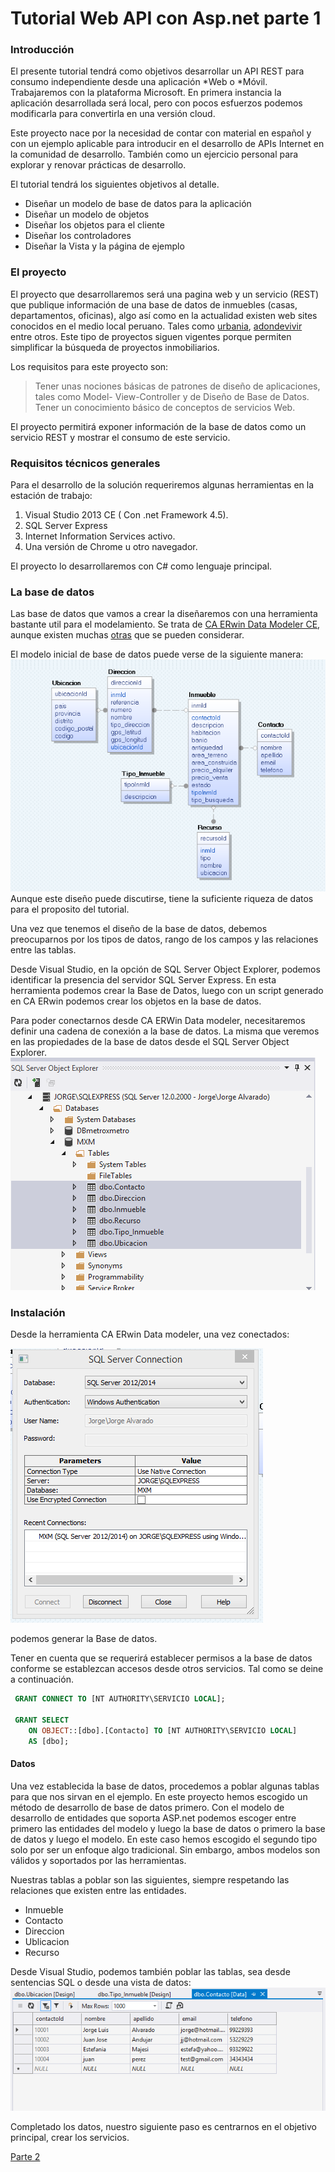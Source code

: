# Tutorial Web API con Asp.net  parte 1

### Introducción

El presente tutorial tendrá como objetivos desarrollar un API REST para consumo independiente desde una aplicación *Web o *Móvil. Trabajaremos con la plataforma Microsoft. En primera instancia la aplicación desarrollada será local, pero con pocos esfuerzos podemos modificarla para convertirla en una versión cloud.

Este proyecto nace por la necesidad de contar con material en español y con un ejemplo aplicable para introducir en el desarrollo de APIs Internet en la comunidad de desarrollo. También como un ejercicio personal para explorar y renovar prácticas de desarrollo.

El tutorial tendrá los siguientes objetivos al detalle.

  - Diseñar un modelo de base de datos para la aplicación
  - Diseñar un modelo de objetos
  - Diseñar los objetos para el cliente
  - Diseñar los controladores
  - Diseñar la Vista y la página de ejemplo

### El proyecto

El proyecto que desarrollaremos será una pagina web y un servicio (REST) que publique información de una base de datos de inmuebles (casas, departamentos, oficinas), algo así como en la actualidad existen web sites conocidos en el medio local peruano.  Tales como [urbania][1], [adondevivir][1] entre otros. Este tipo de proyectos siguen vigentes porque permiten simplificar la búsqueda de proyectos inmobiliarios. 

Los requisitos para este proyecto son:
> Tener unas nociones básicas de patrones de diseño de aplicaciones, tales como Model- View-Controller y de Diseño de Base de Datos. Tener un conocimiento básico de conceptos de servicios Web.

El proyecto permitirá exponer información de la base de datos como un servicio REST y mostrar el consumo de este servicio. 

### Requisitos técnicos generales

Para el desarrollo de la solución requeriremos algunas herramientas en la estación de trabajo:

1. Visual Studio 2013 CE ( Con .net Framework 4.5).
2. SQL Server Express
3. Internet Information Services activo.
4. Una versión de Chrome u otro navegador.

El proyecto lo desarrollaremos con C# como lenguaje principal. 

### La base de datos

Las base de datos que vamos a crear la diseñaremos con una herramienta bastante util para el modelamiento. Se trata de [CA ERwin Data Modeler CE][3], aunque existen muchas [otras][4] que se pueden considerar.

El modelo inicial de base de datos puede verse de la siguiente manera:
![Modelo DB](images/modeloDB.PNG)
Aunque este diseño puede discutirse, tiene la suficiente riqueza de datos para el proposito del tutorial.

Una vez que tenemos el diseño de la base de datos, debemos preocuparnos por los tipos de datos, rango de los campos y las relaciones entre las tablas. 

Desde Visual Studio, en la opción de SQL Server Object Explorer, podemos identificar la presencia del servidor SQL Server Express. En esta herramienta podemos crear la Base de Datos, luego con un script generado en CA ERwin podemos crear los objetos en la base de datos.

Para poder conectarnos desde CA ERWin Data modeler, necesitaremos definir una cadena de conexión a la base de datos. La misma que veremos en las propiedades de la base de datos desde el SQL Server Object Explorer.
![SQL Server Explorer](images/SQLExpress.PNG)


### Instalación

Desde la herramienta CA ERwin Data modeler, una vez conectados:

![Conexión](images/SQLconn.PNG) 

podemos generar la Base de datos.

Tener en cuenta que se requerirá establecer permisos a la base de datos conforme se establezcan accesos desde otros servicios. Tal como se deine a continuación.

```SQL
 GRANT CONNECT TO [NT AUTHORITY\SERVICIO LOCAL];
 
 GRANT SELECT
    ON OBJECT::[dbo].[Contacto] TO [NT AUTHORITY\SERVICIO LOCAL]
    AS [dbo];


```

#### Datos
Una vez establecida la base de datos, procedemos a poblar algunas tablas para que nos sirvan en el ejemplo. 
En este proyecto hemos escogido un método de desarrollo de base de datos primero. Con el modelo de desarrollo de entidades que soporta ASP.net podemos escoger entre primero las entidades del modelo y luego la base de datos o primero la base de datos y luego el modelo. En este caso hemos escogido el segundo tipo solo por ser un enfoque algo tradicional. Sin embargo, ambos modelos son válidos y soportados por las herramientas.

Nuestras tablas a poblar son las siguientes, siempre respetando las relaciones que existen entre las entidades.

* Inmueble
* Contacto
* Direccion
* Ublicacion
* Recurso

Desde Visual Studio, podemos también poblar las tablas, sea desde sentencias SQL o desde una vista de datos:
![Vista de datos](images/editingdata.PNG)

Completado los datos, nuestro siguiente paso es centrarnos en el objetivo principal, crear los servicios.

[Parte 2](/introduccion_rest.md)

[1]:http://www.urbania.com.pe
[2]:http://www.adondevivir.com
[3]:http://erwin.com/products/data-modeler
[4]:http://stackoverflow.com/questions/166557/a-good-database-modeling-tool